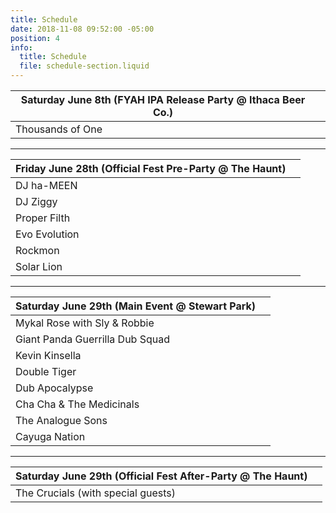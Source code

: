 ```yaml
---
title: Schedule
date: 2018-11-08 09:52:00 -05:00
position: 4
info:
  title: Schedule
  file: schedule-section.liquid
---
```




|Saturday June 8th (FYAH IPA Release Party @ Ithaca Beer Co.)            |                   |
|------------------------|------------------:|
| Thousands of One       |                   |


---

| Friday June 28th (Official Fest Pre-Party @ The Haunt)          |                   |
|---------------------------|------------------:|
| DJ ha-MEEN          |                   |
| DJ Ziggy         |                   |
| Proper Filth          |                   |
| Evo Evolution        |                   |
| Rockmon				|					|
| Solar Lion 			| 					|	

---

|Saturday June 29th (Main Event @ Stewart Park)         |                   |
|---------------------------|------------------:|
| Mykal Rose with Sly & Robbie   |                   |
| Giant Panda Guerrilla Dub Squad  |                   |
| Kevin Kinsella|            |
| Double Tiger  |                   |
| Dub Apocalypse	|					|
| Cha Cha & The Medicinals 			| 					|	
| The Analogue Sons			| 					|	
| Cayuga Nation 			| 					|	

---

| Saturday June 29th (Official Fest After-Party @ The Haunt)         |                   |
|---------------------------|------------------:|
| The Crucials (with special guests)        |                   |
